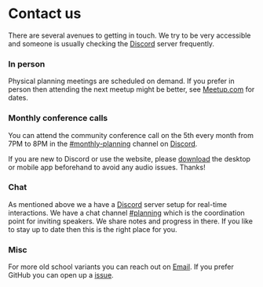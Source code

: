 # Contact us

There are several avenues to getting in touch. We try to be very accessible
and someone is usually checking the [Discord][0] server frequently.

### In person

Physical planning meetings are scheduled on demand. If you prefer in person
then attending the next meetup might be better, see [Meetup.com][2] for dates.

### Monthly conference calls

You can attend the community conference call on the 5th every month from 7PM to
8PM in the [#monthly-planning][0] channel on [Discord][0].

If you are new to Discord or use the website, please [download][5] the desktop
or mobile app beforehand to avoid any audio issues. Thanks!

### Chat

As mentioned above we a have a [Discord][0] server setup for real-time
interactions. We have a chat channel [#planning][8] which is the coordination
point for inviting speakers. We share notes and progress in there. If you like
to stay up to date then this is the right place for you.

### Misc

For more old school variants you can reach out on [Email](mailto:alexander@alemayhu.com?subject=JAMstack-Oslo).
If you prefer GitHub you can open up a [issue](https://github.com/JAMstack-Oslo/org-website/issues).

[0]: https://discord.gg/rE3pcSwcid=YWxlbWF5aHUuY29tX2tzaGxxbHFsZjdmYTlnbjZjZWRqY2NsZzRjQGdyb3VwLmNhbGVuZGFyLmdvb2dsZS5jb20
[2]: https://www.meetup.com/JAMstack-Oslo/
[5]: https://discordapp.com/download
[8]: https://discord.gg/vtnng5g
